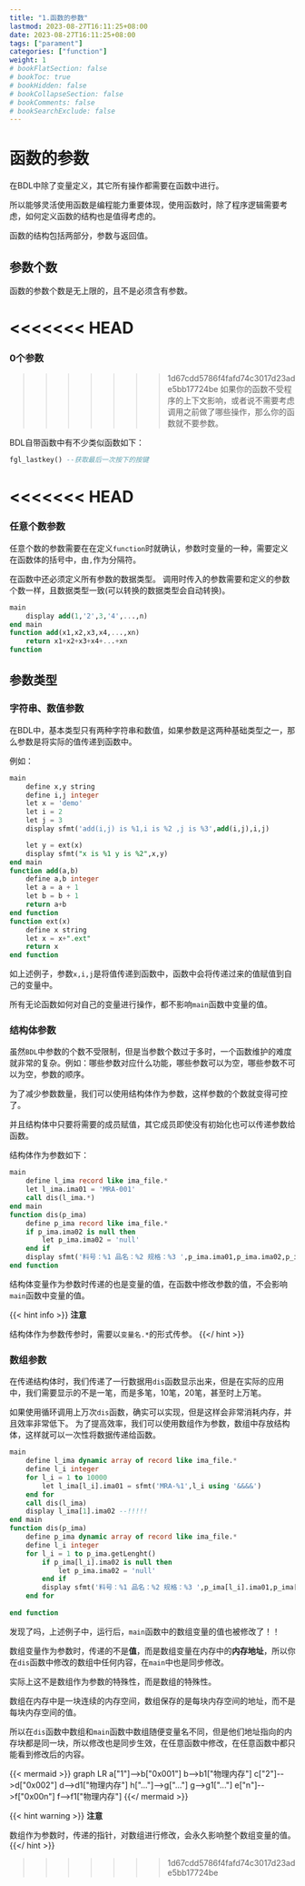 ```yaml
---
title: "1.函数的参数"
lastmod: 2023-08-27T16:11:25+08:00
date: 2023-08-27T16:11:25+08:00
tags: ["parament"]
categories: ["function"]
weight: 1
# bookFlatSection: false
# bookToc: true
# bookHidden: false
# bookCollapseSection: false
# bookComments: false
# bookSearchExclude: false
---
```


# 函数的参数

在BDL中除了变量定义，其它所有操作都需要在函数中进行。

所以能够灵活使用函数是编程能力重要体现，使用函数时，除了程序逻辑需要考虑，如何定义函数的结构也是值得考虑的。

函数的结构包括两部分，参数与返回值。

## 参数个数

函数的参数个数是无上限的，且不是必须含有参数。

<<<<<<< HEAD
=======
### 0个参数

>>>>>>> 1d67cdd5786f4fafd74c3017d23ade5bb17724be
如果你的函数不受程序的上下文影响，或者说不需要考虑调用之前做了哪些操作，那么你的函数就不要参数。

BDL自带函数中有不少类似函数如下：
```sql
fgl_lastkey() --获取最后一次按下的按键
```
<<<<<<< HEAD
=======

### 任意个数参数

任意个数的参数需要在在定义`function`时就确认，参数时变量的一种，需要定义在函数体的括号中，由`,`作为分隔符。

在函数中还必须定义所有参数的数据类型。
调用时传入的参数需要和定义的参数个数一样，且数据类型一致(可以转换的数据类型会自动转换)。


```sql
main
    display add(1,'2',3,'4',...,n)
end main
function add(x1,x2,x3,x4,...,xn)
    return x1+x2+x3+x4+...+xn
function 
```

## 参数类型

### 字符串、数值参数

在BDL中，基本类型只有两种字符串和数值，如果参数是这两种基础类型之一，那么参数是将实际的值传递到函数中。

例如：

```sql
main
    define x,y string
    define i,j integer
    let x = 'demo'
    let i = 2
    let j = 3
    display sfmt('add(i,j) is %1,i is %2 ,j is %3',add(i,j),i,j)

    let y = ext(x)
    display sfmt("x is %1 y is %2",x,y)
end main
function add(a,b)
    define a,b integer
    let a = a + 1
    let b = b + 1
    return a+b
end function
function ext(x)
    define x string
    let x = x+".ext" 
    return x
end function
```

如上述例子，参数`x,i,j`是将值传递到函数中，函数中会将传递过来的值赋值到自己的变量中。

所有无论函数如何对自己的变量进行操作，都不影响`main`函数中变量的值。

### 结构体参数

虽然`BDL`中参数的个数不受限制，但是当参数个数过于多时，一个函数维护的难度就非常的复杂。例如：哪些参数对应什么功能，哪些参数可以为空，哪些参数不可以为空，参数的顺序。

为了减少参数数量，我们可以使用结构体作为参数，这样参数的个数就变得可控了。

并且结构体中只要将需要的成员赋值，其它成员即使没有初始化也可以传递参数给函数。

结构体作为参数如下：

```sql
main
    define l_ima record like ima_file.*
    let l_ima.ima01 = 'MRA-001'
    call dis(l_ima.*)
end main
function dis(p_ima)
    define p_ima record like ima_file.*
    if p_ima.ima02 is null then
        let p_ima.ima02 = 'null'
    end if
    display sfmt('料号：%1 品名：%2 规格：%3 ',p_ima.ima01,p_ima.ima02,p_ima.ima021)
end function
```

结构体变量作为参数时传递的也是变量的值，在函数中修改参数的值，不会影响`main`函数中变量的值。

{{< hint info >}}
**注意**

结构体作为参数传参时，需要以`变量名.*`的形式传参。
{{</ hint >}}

### 数组参数

在传递结构体时，我们传递了一行数据用`dis`函数显示出来，但是在实际的应用中，我们需要显示的不是一笔，而是多笔，10笔，20笔，甚至时上万笔。

如果使用循环调用上万次`dis`函数，确实可以实现，但是这样会非常消耗内存，并且效率非常低下。
为了提高效率，我们可以使用数组作为参数，数组中存放结构体，这样就可以一次性将数据传递给函数。

```sql
main
    define l_ima dynamic array of record like ima_file.*
    define l_i integer
    for l_i = 1 to 10000
        let l_ima[l_i].ima01 = sfmt('MRA-%1',l_i using '&&&&')
    end for
    call dis(l_ima)
    display l_ima[1].ima02 --!!!!!
end main
function dis(p_ima)
    define p_ima dynamic array of record like ima_file.*
    define l_i integer
    for l_i = 1 to p_ima.getLenght()
        if p_ima[l_i].ima02 is null then
            let p_ima.ima02 = 'null'
        end if
        display sfmt('料号：%1 品名：%2 规格：%3 ',p_ima[l_i].ima01,p_ima[l_i].ima02,p_ima[l_i].ima021)
    end for
    
end function
```

发现了吗，上述例子中，运行后，`main`函数中的数组变量的值也被修改了！！

数组变量作为参数时，传递的不是**值**，而是数组变量在内存中的**内存地址**，所以你在`dis`函数中修改的数组中任何内容，在`main`中也是同步修改。

实际上这不是数组作为参数的特殊性，而是数组的特殊性。

数组在内存中是一块连续的内存空间，数组保存的是每块内存空间的地址，而不是每块内存空间的值。

所以在`dis`函数中数组和`main`函数中数组随便变量名不同，但是他们地址指向的内存块都是同一块，所以修改也是同步生效，在任意函数中修改，在任意函数中都只能看到修改后的内容。

{{< mermaid >}}
graph LR 
    a["1"]-->b["0x001"]
    b-->b1["物理内存"]
    c["2"]-->d["0x002"]
    d-->d1["物理内存"]
    h["..."]-->g["..."]
    g-->g1["..."]
    e["n"]-->f["0x00n"]
    f-->f1["物理内存"]
{{</ mermaid >}}

{{< hint warning >}}
**注意**

数组作为参数时，传递的指针，对数组进行修改，会永久影响整个数组变量的值。
{{</ hint >}}
>>>>>>> 1d67cdd5786f4fafd74c3017d23ade5bb17724be
